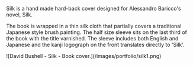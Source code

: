 Silk is a hand made hard-back cover designed for Alessandro Baricco's novel, Silk.

The book is wrapped in a thin silk cloth that partially covers a traditional Japanese style brush painting. The half size sleeve sits on the last third of the book with the title varnished. The sleeve includes both English and Japanese and the kanji logograph on the front translates directly to 'Silk'.

<p class="b-post__image">![David Bushell - Silk - Book cover.](/images/portfolio/silk1.png)</p>
